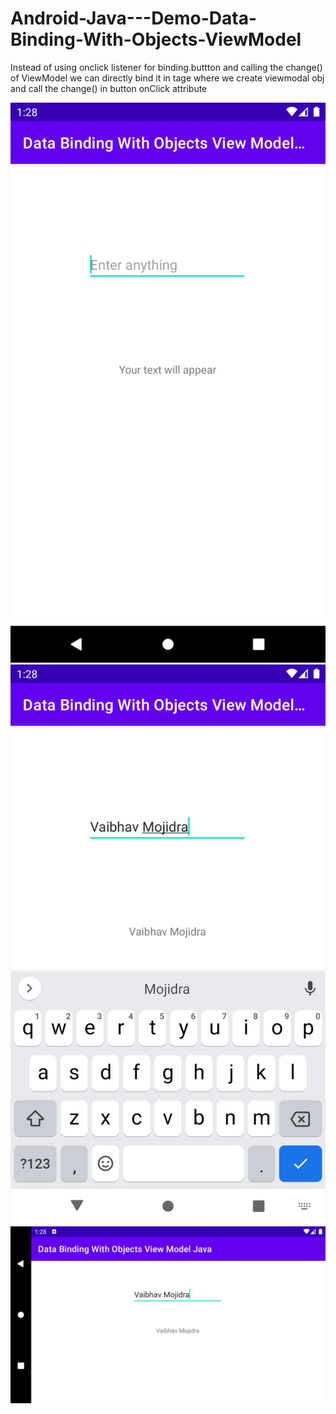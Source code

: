 # Android-Java---Demo-Data-Binding-With-Objects-ViewModel

Instead of using onclick listener for binding.buttton and calling the change() of ViewModel we can directly bind it in <data> tage where we create viewmodal obj and call the change() in button onClick attribute

![1](https://github.com/VaibhavMojidra/Android-Java---Demo-Data-Binding-With-Objects-ViewModel/blob/master/screenshots/1.png)
![2](https://github.com/VaibhavMojidra/Android-Java---Demo-Data-Binding-With-Objects-ViewModel/blob/master/screenshots/2.png)
![3](https://github.com/VaibhavMojidra/Android-Java---Demo-Data-Binding-With-Objects-ViewModel/blob/master/screenshots/3.png)
